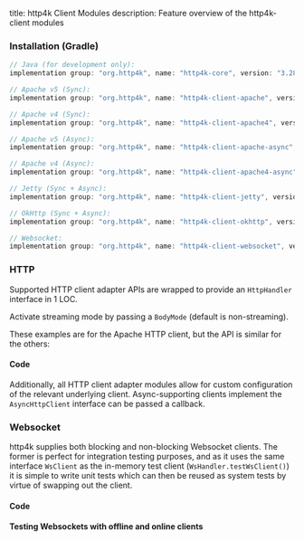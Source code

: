 title: http4k Client Modules
description: Feature overview of the http4k-client modules

### Installation (Gradle)

```groovy
// Java (for development only):
implementation group: "org.http4k", name: "http4k-core", version: "3.285.0"

// Apache v5 (Sync): 
implementation group: "org.http4k", name: "http4k-client-apache", version: "3.285.0"

// Apache v4 (Sync): 
implementation group: "org.http4k", name: "http4k-client-apache4", version: "3.285.0"

// Apache v5 (Async): 
implementation group: "org.http4k", name: "http4k-client-apache-async", version: "3.285.0"

// Apache v4 (Async): 
implementation group: "org.http4k", name: "http4k-client-apache4-async", version: "3.285.0"

// Jetty (Sync + Async): 
implementation group: "org.http4k", name: "http4k-client-jetty", version: "3.285.0"

// OkHttp (Sync + Async): 
implementation group: "org.http4k", name: "http4k-client-okhttp", version: "3.285.0"

// Websocket: 
implementation group: "org.http4k", name: "http4k-client-websocket", version: "3.285.0"
```

### HTTP
Supported HTTP client adapter APIs are wrapped to provide an `HttpHandler` interface in 1 LOC.

Activate streaming mode by passing a `BodyMode` (default is non-streaming).

These examples are for the Apache HTTP client, but the API is similar for the others:

#### Code [<img class="octocat"/>](https://github.com/http4k/http4k/blob/master/src/docs/guide/modules/clients/example_http.kt)

<script src="https://gist-it.appspot.com/https://github.com/http4k/http4k/blob/master/src/docs/guide/modules/clients/example_http.kt"></script>

Additionally, all HTTP client adapter modules allow for custom configuration of the relevant underlying client. Async-supporting clients implement the `AsyncHttpClient` interface can be passed a callback.

### Websocket
http4k supplies both blocking and non-blocking Websocket clients. The former is perfect for integration testing purposes, and as it uses the same interface `WsClient` as the in-memory test client (`WsHandler.testWsClient()`) it is simple to write unit tests which can then be reused as system tests by virtue of swapping out the client.

#### Code [<img class="octocat"/>](https://github.com/http4k/http4k/blob/master/src/docs/guide/modules/clients/example_websocket.kt)

<script src="https://gist-it.appspot.com/https://github.com/http4k/http4k/blob/master/src/docs/guide/modules/clients/example_websocket.kt"></script>

#### Testing Websockets with offline and online clients [<img class="octocat"/>](https://github.com/http4k/http4k/blob/master/src/docs/guide/modules/clients/TestingWebsockets.kt)

<script src="https://gist-it.appspot.com/https://github.com/http4k/http4k/blob/master/src/docs/guide/modules/clients/TestingWebsockets.kt"></script>
